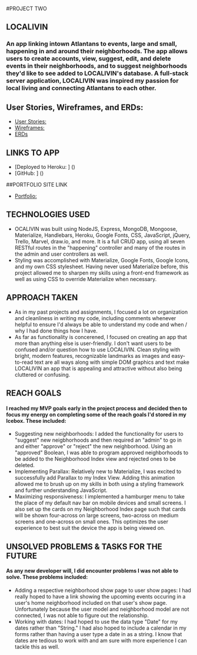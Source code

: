 #PROJECT TWO

## LOCALIVIN
### An app linking intown Atlantans to events, large and small, happening in and around their neighborhoods. The app allows users to create accounts, view, suggest, edit, and delete events in their neighborhoods, and to suggest neighborhoods they'd like to see added to LOCALIVIN's database. A full-stack server application, LOCALIVIN was inspired my passion for local living and connecting Atlantans to each other.

## User Stories, Wireframes, and ERDs:
* [User Stories:](https://trello.com/b/7sKf4hom/wdi-project-2)
* [Wireframes:](https://marvelapp.com/project/2298707/)
* [ERDs](https://github.com/ebhinch/project_two/commit/728cfccbd859adbb2621e10c3c8b19853da824b8)

## LINKS TO APP
* [Deployed to Heroku: ] () 
* [GitHub: ] () 

##PORTFOLIO SITE LINK
* [Portfolio:](http://administrator-horse-64080.bitballoon.com/)

## TECHNOLOGIES USED 
* OCALIVIN was built using NodeJS, Express, MongoDB, Mongoose, Materialize, Handlebars, Heroku, Google Fonts, CSS, JavaScript, jQuery, Trello, Marvel, draw.io, and more. It is a full CRUD app, using all seven RESTful routes in the "happening" controller and many of the routes in the admin and user controllers as well. 
* Styling was accomplished with Materialize, Google Fonts, Google Icons, and my own CSS stylesheet. Having never used Materialize before, this project allowed me to sharpen my skills using a front-end framework as well as using CSS to override Materialize when necessary. 

## APPROACH TAKEN
* As in my past projects and assignments, I focused a lot on organization and cleanliness in writing my code, including comments whenever helpful to ensure I'd always be able to understand my code and when / why I had done things how I have. 
* As far as functionality is concerened, I focused on creating an app that more than anything else is user-friendly. I don't want users to be confused and/or question how to use LOCALIVIN. Clean styling with bright, modern features, recognizable landmarks as images and easy-to-read text are all ways along with simple DOM graphics and text make LOCALIVIN an app that is appealing and attractive without also being cluttered or confusing.

## REACH GOALS
#### I reached my MVP goals early in the project process and decided then to focus my energy on completing some of the reach goals I'd stored in my Icebox. These included: 
* Suggesting new neighborhoods: I added the functionality for users to "suggest" new neigbhorhoods and then required an "admin" to go in and either "approve" or "reject" the new neighborhood. Using an "approved" Boolean, I was able to program approved neighborhoods to be added to the Neighborhood Index view and rejected ones to be deleted.
* Implementing Parallax: Relatively new to Materialize, I was excited to successfully add Parallax to my Index View. Adding this animation allowed me to brush up on my skills in both using a styling framework and further understanding JavaScript.
* Maximizing responsiveness: I implemented a hamburger menu to take the place of my default nav bar on mobile devices and small screens. I also set up the cards on my Neighborhood Index page such that cards will be shown four-across on large screens, two-across on medium screens and one-across on small ones. This optimizes the user experience to best suit the device the app is being viewed on.

## UNSOLVED PROBLEMS & TASKS FOR THE FUTURE
#### As any new developer will, I did encounter problems I was not able to solve. These problems included: 
* Adding a respective neighborhood show page to user show pages: I had really hoped to have a link showing the upcoming events occuring in a user's home neighborhood included on that user's show page. Unfortunately because the user model and neighborhood model are not connected, I was not able to figure out the relationship. 
* Working with dates: I had hoped to use the data type "Date" for my dates rather than "String." I had also hoped to include a calendar in my forms rather than having a user type a date in as a string. I know that dates are tedious to work with and am sure with more experience I can tackle this as well. 
